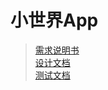 # 小世界App

> [需求说明书](https://github.com/FPTeam/FP/blob/master/%E9%9C%80%E6%B1%82%E8%A7%84%E6%A0%BC%E8%AF%B4%E6%98%8E%E4%B9%A6.md "需求说明书")  
> [设计文档](https://github.com/FPTeam/AndroidCode/blob/master/%E8%AE%BE%E8%AE%A1%E6%96%87%E6%A1%A3.md "设计文档")  
> [测试文档](https://github.com/FPTeam/AndroidCode/blob/master/%E6%B5%8B%E8%AF%95%E6%96%87%E6%A1%A3.md "测试文档")
